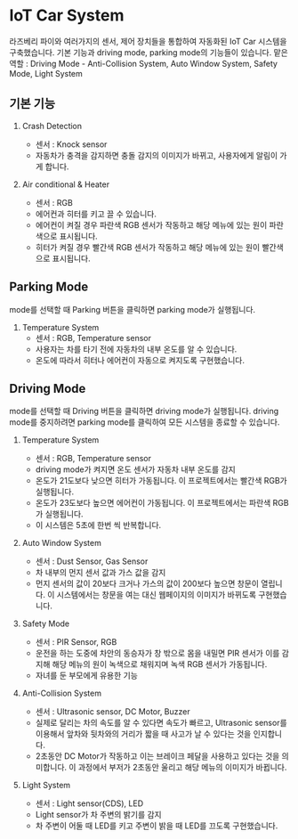 # IoT Car System

라즈베리 파이와 여러가지의 센서, 제어 장치들을 통합하여 자동화된 IoT Car 시스템을 구축했습니다.
기본 기능과 driving mode, parking mode의 기능들이 있습니다.
맡은 역할 : Driving Mode - Anti-Collision System, Auto Window System, Safety Mode, Light System
## 기본 기능
1. Crash Detection
   - 센서 : Knock sensor
   - 자동차가 충격을 감지하면 충돌 감지의 이미지가 바뀌고, 사용자에게 알림이 가게 합니다.

2. Air conditional & Heater
   - 센서 : RGB
   - 에어컨과 히터를 키고 끌 수 있습니다.
   - 에어컨이 켜질 경우 파란색 RGB 센서가 작동하고 해당 메뉴에 있는 원이 파란색으로 표시됩니다.
   - 히터가 켜질 경우 빨간색 RGB 센서가 작동하고 해당 메뉴에 있는 원이 빨간색으로 표시됩니다.

## Parking Mode
mode를 선택할 때 Parking 버튼을 클릭하면 parking mode가 실행됩니다.

1. Temperature System
   - 센서 :  RGB, Temperature sensor
   - 사용자는 차를 타기 전에 자동차의 내부 온도를 알 수 있습니다.
   - 온도에 따라서 히터나 에어컨이 자동으로 켜지도록 구현했습니다.
     

## Driving Mode
mode를 선택할 때 Driving 버튼을 클릭하면 driving mode가 실행됩니다. 
driving mode를 중지하려면 parking mode를 클릭하여 모든 시스템을 종료할 수 있습니다.

1. Temperature System
   - 센서 : RGB, Temperature sensor
   - driving mode가 켜지면 온도 센서가 자동차 내부 온도를 감지
   - 온도가 21도보다 낮으면 히터가 가동됩니다. 이 프로젝트에서는 빨간색 RGB가 실행됩니다.
   - 온도가 23도보다 높으면 에어컨이 가동됩니다. 이 프로젝트에서는 파란색 RGB가 실행됩니다.
   - 이 시스템은 5초에 한번 씩 반복합니다.

2. Auto Window System
   - 센서 : Dust Sensor, Gas Sensor
   - 차 내부의 먼지 센서 값과 가스 값을 감지
   - 먼지 센서의 값이 20보다 크거나 가스의 값이 200보다 높으면 창문이 열립니다. 이 시스템에서는 창문을 여는 대신 웹페이지의 이미지가 바뀌도록 구현했습니다.

3. Safety Mode
   - 센서 : PIR Sensor, RGB
   - 운전을 하는 도중에 차안의 동승자가 창 밖으로 몸을 내밀면 PIR 센서가 이를 감지해 해당 메뉴의 원이 녹색으로 채워지며 녹색 RGB 센서가 가동됩니다.
   - 자녀를 둔 부모에게 유용한 기능

4. Anti-Collision System
   - 센서 : Ultrasonic sensor, DC Motor, Buzzer
   - 실제로 달리는 차의 속도를 알 수 있다면 속도가 빠르고, Ultrasonic sensor를 이용해서 앞차와 뒷차와의 거리가 짧을 때 사고가 날 수 있다는 것을 인지합니다.
   - 2초동안 DC Motor가 작동하고 이는 브레이크 페달을 사용하고 있다는 것을 의미합니다. 이 과정에서 부저가 2초동안 울리고 해당 메뉴의 이미지가 바뀝니다.

5. Light System
   - 센서 : Light sensor(CDS), LED
   - Light sensor가 차 주변의 밝기를 감지
   - 차 주변이 어둘 때 LED를 키고 주변이 밝을 때 LED를 끄도록 구현했습니다.
